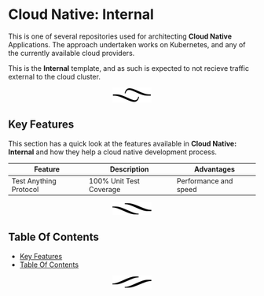 # Cloud Native: Internal

This is one of several repositories used for architecting **Cloud Native** Applications. The approach undertaken works on Kubernetes, and any of the currently available cloud providers.

This is the **Internal** template, and as such is expected to not recieve traffic external to the cloud cluster.

<p align="center"><a href="#table-of-contents"><img src=".documentary/section-breaks/0.svg?sanitize=true"></a></p>

## Key Features

This section has a quick look at the features available in **Cloud Native: Internal** and how they help a cloud native development process.

|        Feature         |       Description       |      Advantages       |
| ---------------------- | ----------------------- | --------------------- |
| Test Anything Protocol | 100% Unit Test Coverage | Performance and speed |

<p align="center"><a href="#table-of-contents"><img src=".documentary/section-breaks/1.svg?sanitize=true"></a></p>

## Table Of Contents

- [Key Features](#key-features)
- [Table Of Contents](#table-of-contents)

<p align="center"><a href="#table-of-contents"><img src=".documentary/section-breaks/2.svg?sanitize=true"></a></p>


